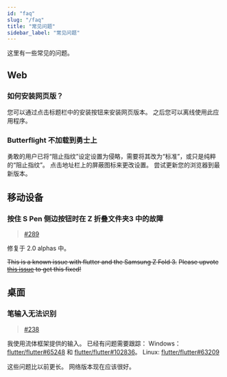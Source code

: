 ```yaml
---
id: "faq"
slug: "/faq"
title: "常见问题"
sidebar_label: "常见问题"
---
```


这里有一些常见的问题。

## Web

### 如何安装网页版？

您可以通过点击标题栏中的安装按钮来安装网页版本。 之后您可以离线使用此应用程序。

### Butterflight 不加载到勇士上

勇敢的用户已将“阻止指纹”设定设置为侵略，需要将其改为“标准”，或只是纯粹的“阻止指纹”。 点击地址栏上的屏蔽图标来更改设置。 尝试更新您的浏览器到最新版本。

## 移动设备

### 按住 S Pen 侧边按钮时在 Z 折叠文件夹3 中的故障

> [#289](https://github.com/LinwoodDev/Butterfly/issues/289)

修复于 2.0 alphas 中。

~~This is a known issue with flutter and the Samsung Z Fold 3.~~ ~~Please upvote [this issue](https://github.com/flutter/flutter/issues/111068) to get this fixed!~~

## 桌面

### 笔输入无法识别

> [#238](https://github.com/LinwoodDev/Butterfly/issues/238)

我使用流体框架提供的输入。 已经有问题需要跟踪： Windows： [flutter/flutter#65248](https://github.com/flutter/flutter/issues/65248) 和 [flutter/flutter#102836](https://github.com/flutter/flutter/issues/102836)。 Linux: [flutter/flutter#63209](https://github.com/flutter/flutter/issues/63209)

这些问题比以前更长。 网络版本现在应该很好。
